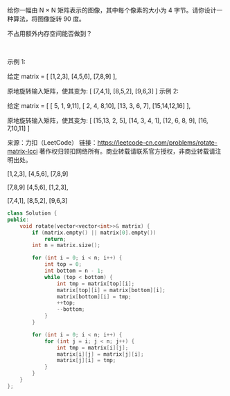 给你一幅由 N × N 矩阵表示的图像，其中每个像素的大小为 4 字节。请你设计一种算法，将图像旋转 90 度。

不占用额外内存空间能否做到？

 

示例 1:

给定 matrix = 
[
  [1,2,3],
  [4,5,6],
  [7,8,9]
],

原地旋转输入矩阵，使其变为:
[
  [7,4,1],
  [8,5,2],
  [9,6,3]
]
示例 2:

给定 matrix =
[
  [ 5, 1, 9,11],
  [ 2, 4, 8,10],
  [13, 3, 6, 7],
  [15,14,12,16]
], 

原地旋转输入矩阵，使其变为:
[
  [15,13, 2, 5],
  [14, 3, 4, 1],
  [12, 6, 8, 9],
  [16, 7,10,11]
]

来源：力扣（LeetCode）
链接：https://leetcode-cn.com/problems/rotate-matrix-lcci
著作权归领扣网络所有。商业转载请联系官方授权，非商业转载请注明出处。

  [1,2,3],
  [4,5,6],
  [7,8,9]

  [7,8,9]
  [4,5,6],
  [1,2,3],

  [7,4,1],
  [8,5,2],
  [9,6,3]

```cpp
class Solution {
public:
    void rotate(vector<vector<int>>& matrix) {
        if (matrix.empty() || matrix[0].empty())
            return;
        int n = matrix.size();

        for (int i = 0; i < n; i++) {
            int top = 0;
            int bottom = n - 1;
            while (top < bottom) {
                int tmp = matrix[top][i];
                matrix[top][i] = matrix[bottom][i];
                matrix[bottom][i] = tmp;
                ++top;
                --bottom;
            }
        }

        for (int i = 0; i < n; i++) {
            for (int j = i; j < n; j++) {
                int tmp = matrix[i][j];
                matrix[i][j] = matrix[j][i];
                matrix[j][i] = tmp;
            }   
        }
    }
};
```